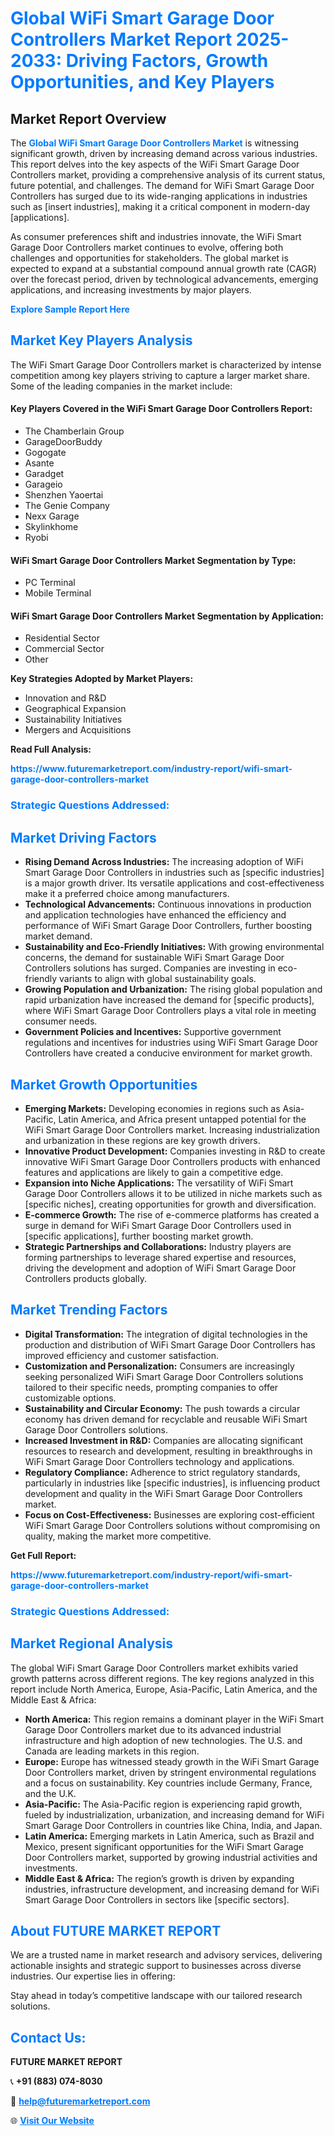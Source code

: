 <h1 style="color: #007BFF;">Global WiFi Smart Garage Door Controllers Market Report 2025-2033: Driving Factors, Growth Opportunities, and Key Players</h1>

<section id="overview">
<h2>Market Report Overview</h2>
<p>The <a href="https://www.futuremarketreport.com/industry-report/wifi-smart-garage-door-controllers-market" style="color: #007BFF; text-decoration: none;"><strong>Global WiFi Smart Garage Door Controllers Market</strong></a> is witnessing significant growth, driven by increasing demand across various industries. This report delves into the key aspects of the WiFi Smart Garage Door Controllers market, providing a comprehensive analysis of its current status, future potential, and challenges. The demand for WiFi Smart Garage Door Controllers has surged due to its wide-ranging applications in industries such as [insert industries], making it a critical component in modern-day [applications].</p>
<p>As consumer preferences shift and industries innovate, the WiFi Smart Garage Door Controllers market continues to evolve, offering both challenges and opportunities for stakeholders. The global market is expected to expand at a substantial compound annual growth rate (CAGR) over the forecast period, driven by technological advancements, emerging applications, and increasing investments by major players.</p>
</section>

<section id="overview">
<p><a href="https://www.futuremarketreport.com/request-sample/reportId=82137" style="color: #007BFF; text-decoration: none;"><strong>Explore Sample Report Here</strong></a></p>
</section>

<section id="key-players">
<h2 style="color: #007BFF;">Market Key Players Analysis</h2>
<p>The WiFi Smart Garage Door Controllers market is characterized by intense competition among key players striving to capture a larger market share. Some of the leading companies in the market include:</p>
<h4>Key Players Covered in the WiFi Smart Garage Door Controllers Report:</h4>
<ul><li>The Chamberlain Group</li><li>GarageDoorBuddy</li><li>Gogogate</li><li>Asante</li><li>Garadget</li><li>Garageio</li><li>Shenzhen Yaoertai</li><li>The Genie Company</li><li>Nexx Garage</li><li>Skylinkhome</li><li>Ryobi</li></ul>
<h4>WiFi Smart Garage Door Controllers Market Segmentation by Type:</h4>
<ul><li>PC Terminal</li><li>Mobile Terminal</li></ul>

<h4>WiFi Smart Garage Door Controllers Market Segmentation by Application:</h4>
<ul><li>Residential Sector</li><li>Commercial Sector</li><li>Other</li></ul>
<p><strong>Key Strategies Adopted by Market Players:</strong></p>
<ul>
<li>Innovation and R&D</li>
<li>Geographical Expansion</li>
<li>Sustainability Initiatives</li>
<li>Mergers and Acquisitions</li>
</ul>
</section>

<section>
<p><strong>Read Full Analysis: </strong></p><a href="https://www.futuremarketreport.com/industry-report/wifi-smart-garage-door-controllers-market" style="color: #007BFF; text-decoration: none;"><strong>https://www.futuremarketreport.com/industry-report/wifi-smart-garage-door-controllers-market</strong></a>
<h3 style="color: #007BFF;">Strategic Questions Addressed:</h3>
</section>

<section id="driving-factors">
<h2 style="color: #007BFF;">Market Driving Factors</h2>
<ul>
<li><strong>Rising Demand Across Industries:</strong> The increasing adoption of WiFi Smart Garage Door Controllers in industries such as [specific industries] is a major growth driver. Its versatile applications and cost-effectiveness make it a preferred choice among manufacturers.</li>
<li><strong>Technological Advancements:</strong> Continuous innovations in production and application technologies have enhanced the efficiency and performance of WiFi Smart Garage Door Controllers, further boosting market demand.</li>
<li><strong>Sustainability and Eco-Friendly Initiatives:</strong> With growing environmental concerns, the demand for sustainable WiFi Smart Garage Door Controllers solutions has surged. Companies are investing in eco-friendly variants to align with global sustainability goals.</li>
<li><strong>Growing Population and Urbanization:</strong> The rising global population and rapid urbanization have increased the demand for [specific products], where WiFi Smart Garage Door Controllers plays a vital role in meeting consumer needs.</li>
<li><strong>Government Policies and Incentives:</strong> Supportive government regulations and incentives for industries using WiFi Smart Garage Door Controllers have created a conducive environment for market growth.</li>
</ul>
</section>

<section id="growth-opportunities">
<h2 style="color: #007BFF;">Market Growth Opportunities</h2>
<ul>
<li><strong>Emerging Markets:</strong> Developing economies in regions such as Asia-Pacific, Latin America, and Africa present untapped potential for the WiFi Smart Garage Door Controllers market. Increasing industrialization and urbanization in these regions are key growth drivers.</li>
<li><strong>Innovative Product Development:</strong> Companies investing in R&D to create innovative WiFi Smart Garage Door Controllers products with enhanced features and applications are likely to gain a competitive edge.</li>
<li><strong>Expansion into Niche Applications:</strong> The versatility of WiFi Smart Garage Door Controllers allows it to be utilized in niche markets such as [specific niches], creating opportunities for growth and diversification.</li>
<li><strong>E-commerce Growth:</strong> The rise of e-commerce platforms has created a surge in demand for WiFi Smart Garage Door Controllers used in [specific applications], further boosting market growth.</li>
<li><strong>Strategic Partnerships and Collaborations:</strong> Industry players are forming partnerships to leverage shared expertise and resources, driving the development and adoption of WiFi Smart Garage Door Controllers products globally.</li>
</ul>
</section>

<section id="trending-factors">
<h2 style="color: #007BFF;">Market Trending Factors</h2>
<ul>
<li><strong>Digital Transformation:</strong> The integration of digital technologies in the production and distribution of WiFi Smart Garage Door Controllers has improved efficiency and customer satisfaction.</li>
<li><strong>Customization and Personalization:</strong> Consumers are increasingly seeking personalized WiFi Smart Garage Door Controllers solutions tailored to their specific needs, prompting companies to offer customizable options.</li>
<li><strong>Sustainability and Circular Economy:</strong> The push towards a circular economy has driven demand for recyclable and reusable WiFi Smart Garage Door Controllers solutions.</li>
<li><strong>Increased Investment in R&D:</strong> Companies are allocating significant resources to research and development, resulting in breakthroughs in WiFi Smart Garage Door Controllers technology and applications.</li>
<li><strong>Regulatory Compliance:</strong> Adherence to strict regulatory standards, particularly in industries like [specific industries], is influencing product development and quality in the WiFi Smart Garage Door Controllers market.</li>
<li><strong>Focus on Cost-Effectiveness:</strong> Businesses are exploring cost-efficient WiFi Smart Garage Door Controllers solutions without compromising on quality, making the market more competitive.</li>
</ul>
</section>

<section>
<p><strong>Get Full Report: </strong></p><a href="https://www.futuremarketreport.com/industry-report/wifi-smart-garage-door-controllers-market" style="color: #007BFF; text-decoration: none;"><strong>https://www.futuremarketreport.com/industry-report/wifi-smart-garage-door-controllers-market</strong></a>
<h3 style="color: #007BFF;">Strategic Questions Addressed:</h3>
</section>


<section id="regional-analysis">
<h2 style="color: #007BFF;">Market Regional Analysis</h2>
<p>The global WiFi Smart Garage Door Controllers market exhibits varied growth patterns across different regions. The key regions analyzed in this report include North America, Europe, Asia-Pacific, Latin America, and the Middle East & Africa:</p>
<ul>
<li><strong>North America:</strong> This region remains a dominant player in the WiFi Smart Garage Door Controllers market due to its advanced industrial infrastructure and high adoption of new technologies. The U.S. and Canada are leading markets in this region.</li>
<li><strong>Europe:</strong> Europe has witnessed steady growth in the WiFi Smart Garage Door Controllers market, driven by stringent environmental regulations and a focus on sustainability. Key countries include Germany, France, and the U.K.</li>
<li><strong>Asia-Pacific:</strong> The Asia-Pacific region is experiencing rapid growth, fueled by industrialization, urbanization, and increasing demand for WiFi Smart Garage Door Controllers in countries like China, India, and Japan.</li>
<li><strong>Latin America:</strong> Emerging markets in Latin America, such as Brazil and Mexico, present significant opportunities for the WiFi Smart Garage Door Controllers market, supported by growing industrial activities and investments.</li>
<li><strong>Middle East & Africa:</strong> The region’s growth is driven by expanding industries, infrastructure development, and increasing demand for WiFi Smart Garage Door Controllers in sectors like [specific sectors].</li>
</ul>
</section>

<footer>
<h2 style="color: #007BFF;">About FUTURE MARKET REPORT</h2>
<p>We are a trusted name in market research and advisory services, delivering actionable insights and strategic support to businesses across diverse industries. Our expertise lies in offering:</p>

<p>Stay ahead in today’s competitive landscape with our tailored research solutions.</p>

<h2 style="color: #007BFF;">Contact Us:</h2>
<p><strong>FUTURE MARKET REPORT</strong></p>
<p>📞 <strong>+91 (883) 074-8030</strong></p>
<p>📧 <strong><a href="mailto:help@futuremarketreport.com" style="color: #007BFF;">help@futuremarketreport.com</a></strong></p>
<p>🌐 <strong><a href="https://www.futuremarketreport.com/" style="color: #007BFF;">Visit Our Website</a></strong></p>
</footer>